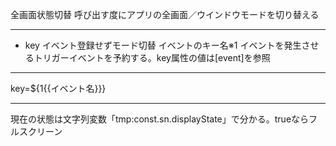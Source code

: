 全画面状態切替
呼び出す度にアプリの全画面／ウインドウモードを切り替える

***
- key		イベント登録せずモード切替	イベントのキー名※1	イベントを発生させるトリガーイベントを予約する。key属性の値は[event]を参照

***
key=${1{{イベント名}}}

***
現在の状態は文字列変数「tmp:const.sn.displayState」で分かる。trueならフルスクリーン
